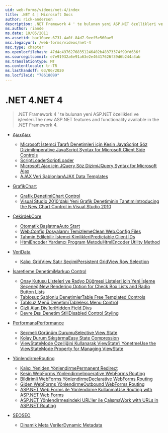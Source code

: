 ```yaml
---
uid: web-forms/videos/net-4/index
title: .NET 4 | Microsoft Docs
author: rick-anderson
description: .NET Framework 4 ' te bulunan yeni ASP.NET özellikleri ve işlevleri.
ms.author: riande
ms.date: 10/05/2011
ms.assetid: bac10aee-6731-4a0f-84d7-9eef5e560ae5
msc.legacyurl: /web-forms/videos/net-4
msc.type: chapter
ms.openlocfilehash: 47d4c49762768351246402b48373374f99fd636f
ms.sourcegitcommit: e7e91932a6e91a63e2e46417626f39d6b244a3ab
ms.translationtype: MT
ms.contentlocale: tr-TR
ms.lasthandoff: 03/06/2020
ms.locfileid: "78618099"
---
```

# <a name="net-4"></a><span data-ttu-id="d4c52-103">.NET 4</span><span class="sxs-lookup"><span data-stu-id="d4c52-103">.NET 4</span></span>

> <span data-ttu-id="d4c52-104">.NET Framework 4 ' te bulunan yeni ASP.NET özellikleri ve işlevleri.</span><span class="sxs-lookup"><span data-stu-id="d4c52-104">The new ASP.NET features and functionality available in the .NET Framework 4.</span></span>

- [<span data-ttu-id="d4c52-105">Ajax</span><span class="sxs-lookup"><span data-stu-id="d4c52-105">Ajax</span></span>](ajax/index.md)

    - [<span data-ttu-id="d4c52-106">Microsoft İstemci Tarafı Denetimleri için Kesin JavaScript Söz Dizimi</span><span class="sxs-lookup"><span data-stu-id="d4c52-106">Imperative JavaScript Syntax for Microsoft Client Side Controls</span></span>](ajax/aspnet-4-quick-hit-imperative-javascript-syntax-for-microsoft-client-side-controls.md)
    - [<span data-ttu-id="d4c52-107">ScriptLoader</span><span class="sxs-lookup"><span data-stu-id="d4c52-107">ScriptLoader</span></span>](ajax/aspnet-4-quick-hit-the-scriptloader.md)
    - [<span data-ttu-id="d4c52-108">Microsoft Ajax için JQuery Söz Dizimi</span><span class="sxs-lookup"><span data-stu-id="d4c52-108">JQuery Syntax for Microsoft Ajax</span></span>](ajax/aspnet-4-quick-hit-jquery-syntax-for-microsoft-ajax.md)
    - [<span data-ttu-id="d4c52-109">AJAX Veri Şablonları</span><span class="sxs-lookup"><span data-stu-id="d4c52-109">AJAX Data Templates</span></span>](ajax/aspnet-4-quick-hit-ajax-data-templates.md)
- [<span data-ttu-id="d4c52-110">Grafik</span><span class="sxs-lookup"><span data-stu-id="d4c52-110">Chart</span></span>](chart/index.md)

    - [<span data-ttu-id="d4c52-111">Grafik Denetimi</span><span class="sxs-lookup"><span data-stu-id="d4c52-111">Chart Control</span></span>](chart/aspnet-4-quick-hit-chart-control.md)
    - [<span data-ttu-id="d4c52-112">Visual Studio 2010'daki Yeni Grafik Denetiminin Tanıtımı</span><span class="sxs-lookup"><span data-stu-id="d4c52-112">Introducing the New Chart Control in Visual Studio 2010</span></span>](chart/aspnet-4-how-do-i-introducing-the-new-chart-control-in-visual-studio-2010.md)
- [<span data-ttu-id="d4c52-113">Çekirdek</span><span class="sxs-lookup"><span data-stu-id="d4c52-113">Core</span></span>](core/index.md)

    - [<span data-ttu-id="d4c52-114">Otomatik Başlatma</span><span class="sxs-lookup"><span data-stu-id="d4c52-114">Auto Start</span></span>](core/aspnet-4-quick-hit-auto-start.md)
    - [<span data-ttu-id="d4c52-115">Web.Config Dosyalarını Temizleme</span><span class="sxs-lookup"><span data-stu-id="d4c52-115">Clean Web.Config Files</span></span>](core/aspnet-4-quick-hit-clean-webconfig-files.md)
    - [<span data-ttu-id="d4c52-116">Tahmin Edilebilir İstemci Kimlikleri</span><span class="sxs-lookup"><span data-stu-id="d4c52-116">Predictable Client IDs</span></span>](core/aspnet-4-quick-hit-predictable-client-ids.md)
    - [<span data-ttu-id="d4c52-117">HtmlEncoder Yardımcı Program Metodu</span><span class="sxs-lookup"><span data-stu-id="d4c52-117">HtmlEncoder Utility Method</span></span>](core/aspnet-4-quick-hit-the-htmlencoder-utility-method.md)
- [<span data-ttu-id="d4c52-118">Veri</span><span class="sxs-lookup"><span data-stu-id="d4c52-118">Data</span></span>](data/index.md)

    - [<span data-ttu-id="d4c52-119">Kalıcı GridView Satır Seçimi</span><span class="sxs-lookup"><span data-stu-id="d4c52-119">Persistent GridView Row Selection</span></span>](data/aspnet-4-quick-hit-persistent-gridview-row-selection.md)
- [<span data-ttu-id="d4c52-120">İşaretleme Denetimi</span><span class="sxs-lookup"><span data-stu-id="d4c52-120">Markup Control</span></span>](markup-control/index.md)

    - [<span data-ttu-id="d4c52-121">Onay Kutusu Listeleri ve Radyo Düğmesi Listeleri için Yeni İşleme Seçeneği</span><span class="sxs-lookup"><span data-stu-id="d4c52-121">New Rendering Option for Check Box Lists and Radio Button Lists</span></span>](markup-control/aspnet-4-quick-hit-new-rendering-option-for-check-box-lists-and-radio-button-lists.md)
    - [<span data-ttu-id="d4c52-122">Tablosuz Şablonlu Denetimler</span><span class="sxs-lookup"><span data-stu-id="d4c52-122">Table Free Templated Controls</span></span>](markup-control/aspnet-4-quick-hit-table-free-templated-controls.md)
    - [<span data-ttu-id="d4c52-123">Tablsuz Menü Denetimi</span><span class="sxs-lookup"><span data-stu-id="d4c52-123">Tableless Menu Control</span></span>](markup-control/aspnet-4-quick-hit-tableless-menu-control.md)
    - [<span data-ttu-id="d4c52-124">Gizli Alan Div'leri</span><span class="sxs-lookup"><span data-stu-id="d4c52-124">Hidden Field Divs</span></span>](markup-control/aspnet-4-quick-hit-hidden-field-divs.md)
    - [<span data-ttu-id="d4c52-125">Devre Dışı Denetim Stili</span><span class="sxs-lookup"><span data-stu-id="d4c52-125">Disabled Control Styling</span></span>](markup-control/aspnet-4-quick-hit-disabled-control-styling.md)
- [<span data-ttu-id="d4c52-126">Performans</span><span class="sxs-lookup"><span data-stu-id="d4c52-126">Performance</span></span>](performance/index.md)

    - [<span data-ttu-id="d4c52-127">Seçmeli Görünüm Durumu</span><span class="sxs-lookup"><span data-stu-id="d4c52-127">Selective View State</span></span>](performance/aspnet-4-quick-hit-selective-view-state.md)
    - [<span data-ttu-id="d4c52-128">Kolay Durum Sıkıştırma</span><span class="sxs-lookup"><span data-stu-id="d4c52-128">Easy State Compression</span></span>](performance/aspnet-4-quick-hit-easy-state-compression.md)
    - [<span data-ttu-id="d4c52-129">ViewStateMode Özelliğini Kullanarak ViewState’i Yönetme</span><span class="sxs-lookup"><span data-stu-id="d4c52-129">Use the ViewStateMode Property for Managing ViewState</span></span>](performance/how-do-i-use-the-viewstatemode-property-for-managing-viewstate.md)
- [<span data-ttu-id="d4c52-130">Yönlendirme</span><span class="sxs-lookup"><span data-stu-id="d4c52-130">Routing</span></span>](routing/index.md)

    - [<span data-ttu-id="d4c52-131">Kalıcı Yeniden Yönlendirme</span><span class="sxs-lookup"><span data-stu-id="d4c52-131">Permanent Redirect</span></span>](routing/aspnet-4-quick-hit-permanent-redirect.md)
    - [<span data-ttu-id="d4c52-132">Kesin WebForms Yönlendirme</span><span class="sxs-lookup"><span data-stu-id="d4c52-132">Imperative WebForms Routing</span></span>](routing/aspnet-4-quick-hit-imperative-webforms-routing.md)
    - [<span data-ttu-id="d4c52-133">Bildirimli WebForms Yönlendirme</span><span class="sxs-lookup"><span data-stu-id="d4c52-133">Declarative WebForms Routing</span></span>](routing/aspnet-4-quick-hit-declarative-webforms-routing.md)
    - [<span data-ttu-id="d4c52-134">Giden WebForms Yönlendirme</span><span class="sxs-lookup"><span data-stu-id="d4c52-134">Outbound WebForms Routing</span></span>](routing/aspnet-4-quick-hit-outbound-webforms-routing.md)
    - [<span data-ttu-id="d4c52-135">ASP.NET Web Forms ile Yönlendirme Kullanma</span><span class="sxs-lookup"><span data-stu-id="d4c52-135">Use Routing with ASP.NET Web Forms</span></span>](routing/how-do-i-use-routing-with-aspnet-web-forms.md)
    - [<span data-ttu-id="d4c52-136">ASP.NET Yönlendirmesindeki URL'ler ile Çalışma</span><span class="sxs-lookup"><span data-stu-id="d4c52-136">Work with URLs in ASP.NET Routing</span></span>](routing/how-do-i-work-with-urls-in-aspnet-routing.md)
- [<span data-ttu-id="d4c52-137">SEO</span><span class="sxs-lookup"><span data-stu-id="d4c52-137">SEO</span></span>](seo/index.md)

    - [<span data-ttu-id="d4c52-138">Dinamik Meta Veriler</span><span class="sxs-lookup"><span data-stu-id="d4c52-138">Dynamic Metadata</span></span>](seo/aspnet-4-quick-hit-dynamic-metadata.md)
